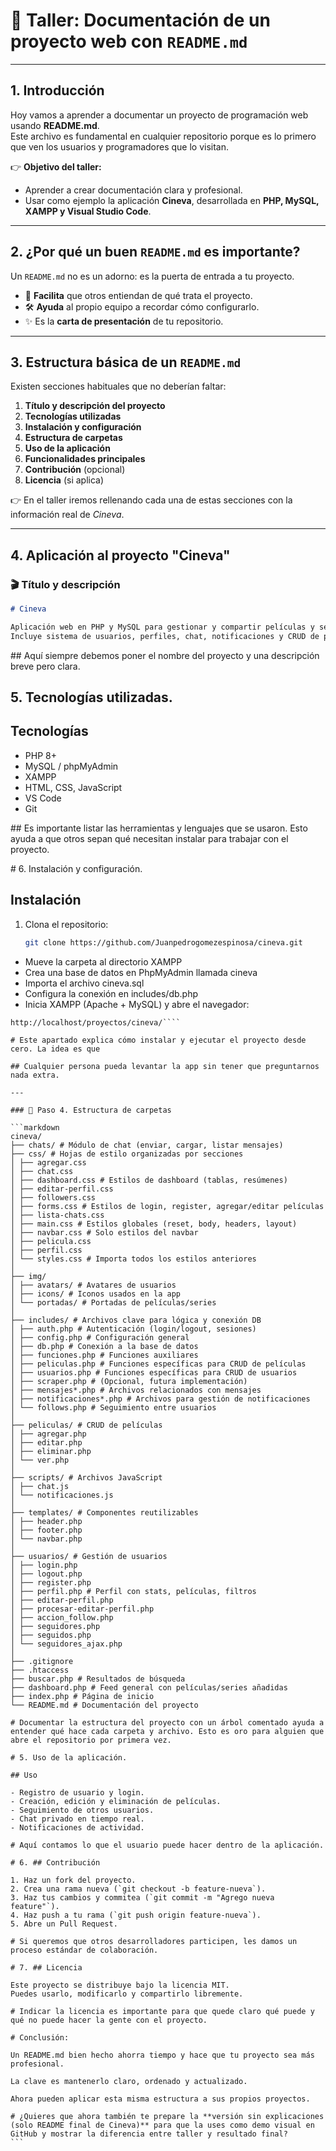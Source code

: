 # 📘 Taller: Documentación de un proyecto web con `README.md`

---

## 1. Introducción

Hoy vamos a aprender a documentar un proyecto de programación web usando **README.md**.  
Este archivo es fundamental en cualquier repositorio porque es lo primero que ven los usuarios y programadores que lo visitan.

👉 **Objetivo del taller:**

- Aprender a crear documentación clara y profesional.
- Usar como ejemplo la aplicación **Cineva**, desarrollada en **PHP, MySQL, XAMPP y Visual Studio Code**.

---

## 2. ¿Por qué un buen `README.md` es importante?

Un `README.md` no es un adorno: es la puerta de entrada a tu proyecto.

- 📖 **Facilita** que otros entiendan de qué trata el proyecto.
- 🛠️ **Ayuda** al propio equipo a recordar cómo configurarlo.
- ✨ Es la **carta de presentación** de tu repositorio.

---

## 3. Estructura básica de un `README.md`

Existen secciones habituales que no deberían faltar:

1. **Título y descripción del proyecto**
2. **Tecnologías utilizadas**
3. **Instalación y configuración**
4. **Estructura de carpetas**
5. **Uso de la aplicación**
6. **Funcionalidades principales**
7. **Contribución** (opcional)
8. **Licencia** (si aplica)

👉 En el taller iremos rellenando cada una de estas secciones con la información real de _Cineva_.

---

## 4. Aplicación al proyecto "Cineva"

### 🎬 Título y descripción

```markdown
# Cineva

Aplicación web en PHP y MySQL para gestionar y compartir películas y series con otros usuarios.
Incluye sistema de usuarios, perfiles, chat, notificaciones y CRUD de películas.
```

## Aquí siempre debemos poner el nombre del proyecto y una descripción breve pero clara.

## 5. Tecnologías utilizadas.

## Tecnologías

- PHP 8+
- MySQL / phpMyAdmin
- XAMPP
- HTML, CSS, JavaScript
- VS Code
- Git

## Es importante listar las herramientas y lenguajes que se usaron. Esto ayuda a que otros sepan qué necesitan instalar para trabajar con el proyecto.

# 6. Instalación y configuración.

## Instalación

1. Clona el repositorio:
   ```bash
   git clone https://github.com/Juanpedrogomezespinosa/cineva.git
   ```

- Mueve la carpeta al directorio XAMPP
- Crea una base de datos en PhpMyAdmin llamada cineva
- Importa el archivo cineva.sql
- Configura la conexión en includes/db.php
- Inicia XAMPP (Apache + MySQL) y abre el navegador:

`````
http://localhost/proyectos/cineva/````

# Este apartado explica cómo instalar y ejecutar el proyecto desde cero. La idea es que

## Cualquier persona pueda levantar la app sin tener que preguntarnos nada extra.

---

### 📂 Paso 4. Estructura de carpetas

```markdown
cineva/
├── chats/ # Módulo de chat (enviar, cargar, listar mensajes)
├── css/ # Hojas de estilo organizadas por secciones
│ ├── agregar.css
│ ├── chat.css
│ ├── dashboard.css # Estilos de dashboard (tablas, resúmenes)
│ ├── editar-perfil.css
│ ├── followers.css
│ ├── forms.css # Estilos de login, register, agregar/editar películas
│ ├── lista-chats.css
│ ├── main.css # Estilos globales (reset, body, headers, layout)
│ ├── navbar.css # Solo estilos del navbar
│ ├── pelicula.css
│ ├── perfil.css
│ └── styles.css # Importa todos los estilos anteriores
│
├── img/
│ ├── avatars/ # Avatares de usuarios
│ ├── icons/ # Iconos usados en la app
│ └── portadas/ # Portadas de películas/series
│
├── includes/ # Archivos clave para lógica y conexión DB
│ ├── auth.php # Autenticación (login/logout, sesiones)
│ ├── config.php # Configuración general
│ ├── db.php # Conexión a la base de datos
│ ├── funciones.php # Funciones auxiliares
│ ├── peliculas.php # Funciones específicas para CRUD de películas
│ ├── usuarios.php # Funciones específicas para CRUD de usuarios
│ ├── scraper.php # (Opcional, futura implementación)
│ ├── mensajes*.php # Archivos relacionados con mensajes
│ ├── notificaciones*.php # Archivos para gestión de notificaciones
│ └── follows.php # Seguimiento entre usuarios
│
├── peliculas/ # CRUD de películas
│ ├── agregar.php
│ ├── editar.php
│ ├── eliminar.php
│ └── ver.php
│
├── scripts/ # Archivos JavaScript
│ ├── chat.js
│ └── notificaciones.js
│
├── templates/ # Componentes reutilizables
│ ├── header.php
│ ├── footer.php
│ └── navbar.php
│
├── usuarios/ # Gestión de usuarios
│ ├── login.php
│ ├── logout.php
│ ├── register.php
│ ├── perfil.php # Perfil con stats, películas, filtros
│ ├── editar-perfil.php
│ ├── procesar-editar-perfil.php
│ ├── accion_follow.php
│ ├── seguidores.php
│ ├── seguidos.php
│ └── seguidores_ajax.php
│
├── .gitignore
├── .htaccess
├── buscar.php # Resultados de búsqueda
├── dashboard.php # Feed general con películas/series añadidas
├── index.php # Página de inicio
└── README.md # Documentación del proyecto

# Documentar la estructura del proyecto con un árbol comentado ayuda a entender qué hace cada carpeta y archivo. Esto es oro para alguien que abre el repositorio por primera vez.

# 5. Uso de la aplicación.

## Uso

- Registro de usuario y login.
- Creación, edición y eliminación de películas.
- Seguimiento de otros usuarios.
- Chat privado en tiempo real.
- Notificaciones de actividad.

# Aquí contamos lo que el usuario puede hacer dentro de la aplicación.

# 6. ## Contribución

1. Haz un fork del proyecto.
2. Crea una rama nueva (`git checkout -b feature-nueva`).
3. Haz tus cambios y commitea (`git commit -m "Agrego nueva feature"`).
4. Haz push a tu rama (`git push origin feature-nueva`).
5. Abre un Pull Request.

# Si queremos que otros desarrolladores participen, les damos un proceso estándar de colaboración.

# 7. ## Licencia

Este proyecto se distribuye bajo la licencia MIT.
Puedes usarlo, modificarlo y compartirlo libremente.

# Indicar la licencia es importante para que quede claro qué puede y qué no puede hacer la gente con el proyecto.

# Conclusión:

Un README.md bien hecho ahorra tiempo y hace que tu proyecto sea más profesional.

La clave es mantenerlo claro, ordenado y actualizado.

Ahora pueden aplicar esta misma estructura a sus propios proyectos.

# ¿Quieres que ahora también te prepare la **versión sin explicaciones (solo README final de Cineva)** para que la uses como demo visual en GitHub y mostrar la diferencia entre taller y resultado final?
```
`````
